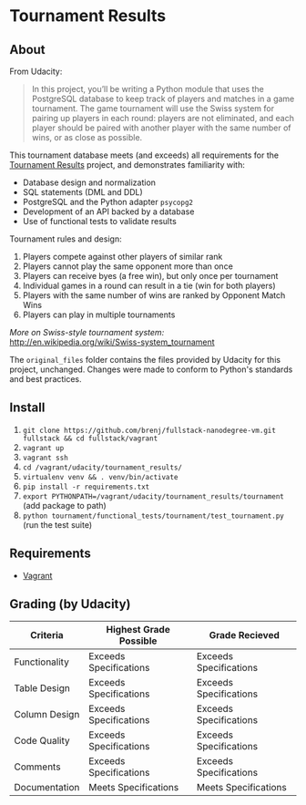 Tournament Results
==================

About
-----
From Udacity:
> In this project, you’ll be writing a Python module that uses the PostgreSQL
> database to keep track of players and matches in a game tournament. The
> game tournament will use the Swiss system for pairing up players in each
> round: players are not eliminated, and each player should be paired with
> another player with the same number of wins, or as close as possible.

This tournament database meets (and exceeds) all requirements for the [Tournament Results](https://www.udacity.com/course/full-stack-web-developer-nanodegree--nd004) project,
and demonstrates familiarity with:

* Database design and normalization
* SQL statements (DML and DDL)
* PostgreSQL and the Python adapter `psycopg2`
* Development of an API backed by a database
* Use of functional tests to validate results

Tournament rules and design:

1. Players compete against other players of similar rank
2. Players cannot play the same opponent more than once
3. Players can receive byes (a free win), but only once per tournament
4. Individual games in a round can result in a tie (win for both players)
5. Players with the same number of wins are ranked by Opponent Match Wins
6. Players can play in multiple tournaments

_More on Swiss-style tournament system:_ http://en.wikipedia.org/wiki/Swiss-system_tournament

The `original_files` folder contains the files provided by Udacity for this
project, unchanged. Changes were made to conform to Python's standards and best
practices.

Install
-------

1. `git clone https://github.com/brenj/fullstack-nanodegree-vm.git fullstack && cd fullstack/vagrant`
2. `vagrant up`
3. `vagrant ssh`
4. `cd /vagrant/udacity/tournament_results/`
5. `virtualenv venv && . venv/bin/activate`
6. `pip install -r requirements.txt`
7. `export PYTHONPATH=/vagrant/udacity/tournament_results/tournament` (add package to path)
8. `python tournament/functional_tests/tournament/test_tournament.py` (run the test suite)

Requirements
------------

* [Vagrant](http://www.vagrantup.com/downloads.html)

Grading (by Udacity)
--------------------

Criteria       |Highest Grade Possible  |Grade Recieved
---------------|------------------------|--------------
Functionality  |Exceeds Specifications  |Exceeds Specifications
Table Design   |Exceeds Specifications  |Exceeds Specifications
Column Design  |Exceeds Specifications  |Exceeds Specifications
Code Quality   |Exceeds Specifications  |Exceeds Specifications
Comments       |Exceeds Specifications  |Exceeds Specifications
Documentation  |Meets Specifications    |Meets Specifications
